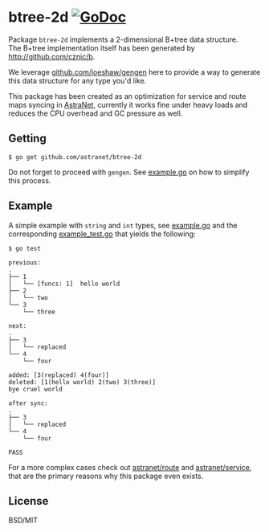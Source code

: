 # btree-2d [![GoDoc](https://godoc.org/github.com/astranet/btree-2d?status.svg)](https://godoc.org/github.com/astranet/btree-2d)

Package `btree-2d` implements a 2-dimensional B+tree data structure.<br/>
The B+tree implementation itself has been generated by http://github.com/cznic/b.

We leverage [github.com/joeshaw/gengen](https://github.com/joeshaw/gengen) here to provide a way to generate this data structure for any type you'd like.

This package has been created as an optimization for service and route maps syncing in [AstraNet](https://github.com/astranet/astranet), currently it works fine under heavy loads and reduces the CPU overhead and GC pressure as well.

## Getting

```
$ go get github.com/astranet/btree-2d
```

Do not forget to proceed with `gengen`. See [example.go](/example/example.go) on how to simplify this process.

## Example

A simple example with `string` and `int` types, see [example.go](/example/example.go) and the corresponding [example_test.go](/example/example_test.go) that yields the following:

```
$ go test

previous:
.
├── 1
│   └── [funcs: 1]  hello world
├── 2
│   └── two
└── 3
    └── three

next:
.
├── 3
│   └── replaced
└── 4
    └── four

added: [3(replaced) 4(four)]
deleted: [1(hello world) 2(two) 3(three)]
bye cruel world

after sync:
.
├── 3
│   └── replaced
└── 4
    └── four

PASS
```

For a more complex cases check out [astranet/route](https://github.com/astranet/astranet/tree/master/route) and [astranet/service](https://github.com/astranet/astranet/tree/master/service), that are the primary reasons why this package even exists.

## License

BSD/MIT
